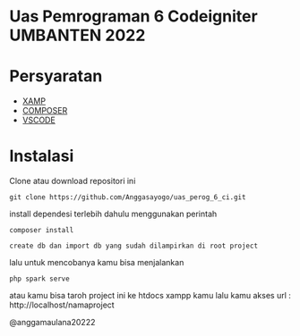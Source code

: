 # Uas Pemrograman 6 Codeigniter UMBANTEN 2022

# Persyaratan

- [XAMP](https://www.apachefriends.org/download.html)
- [COMPOSER](https://getcomposer.org/)
- [VSCODE](https://code.visualstudio.com/)

# Instalasi

Clone atau download repositori ini

```
git clone https://github.com/Anggasayogo/uas_perog_6_ci.git
```

install dependesi terlebih dahulu menggunakan perintah

```
composer install
```

```
create db dan import db yang sudah dilampirkan di root project
```

lalu untuk mencobanya kamu bisa menjalankan

```
php spark serve
```

atau kamu bisa taroh project ini ke htdocs xampp kamu lalu kamu akses url : http://localhost/namaproject


@anggamaulana20222